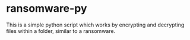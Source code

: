 # ransomware-py
This is a simple python script which works by encrypting and decrypting files within a folder, similar to a ransomware.
